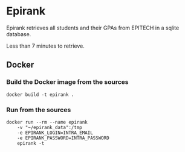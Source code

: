 # Epirank

Epirank retrieves all students and their GPAs from EPITECH in a sqlite database.

Less than 7 minutes to retrieve.

## Docker

### Build the Docker image from the sources

```
docker build -t epirank .
```

### Run from the sources

```
docker run --rm --name epirank
	-v "~/epirank_data":/tmp
	-e EPIRANK_LOGIN=INTRA_EMAIL
	-e EPIRANK_PASSWORD=INTRA_PASSWORD
	epirank -t
```
